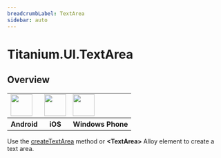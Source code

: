 ```yaml
---
breadcrumbLabel: TextArea
sidebar: auto
---
```


# Titanium.UI.TextArea

<ProxySummary/>

## Overview

<table id="platformComparison">
  <tr>
    <td><img src="images/textarea/textarea_android.png" height="50" /></td>
    <td><img src="images/textarea/textarea_ios.png" height="50" /></td>
    <td><img src="images/textarea/textarea_wp.png" height="50" /></td>
  </tr>
  <tr><th>Android</th><th>iOS</th><th>Windows Phone</th></tr>
</table>

Use the [createTextArea](Titanium.UI.createTextArea) method or **&lt;TextArea&gt;** Alloy element to create a text area.

<ApiDocs/>
